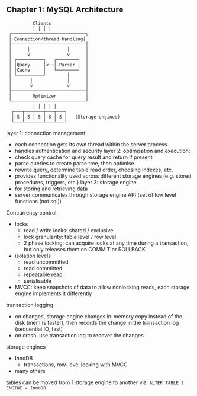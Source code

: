 ## Chapter 1: MySQL Architecture
```
	      Clients
          │ │ │ │
 ┌────────────────────────────┐
 │ Connection/thread handling│
 ├────────────────────────────┤
 │      │              │      │
 │      v              v      │
 │ ┌──────────┐   ┌────────┐  │
 │ │Query     │<──│ Parser │  │
 │ │Cache     │   └────────┘  │
 │ └──────────┘        │      │
 │       │             │      │
 │       v             v      │
 ├────────────────────────────┤
 │        Optimizer           │
 └────────────────────────────┘
          │ │ │ │ │
  ┌───┬───┬───┬───┬───┐
  │ S │ S │ S │ S │ S │   (Storage engines)
  └───┴───┴───┴───┴───┘
```

layer 1: connection management:
- each connection gets its own thread within the server process
- handles authentication and security
layer 2: optimisation and execution:
- check query cache for query result and return if present
- parse queries to create parse tree, then optimise
- rewrite query, determine table read order, choosing indexes, etc.
- provides functionality used across different storage engines (e.g. stored procedures, triggers, etc.)
layer 3: storage engine
- for storing and retrieving data
- server communicates through storage engine API (set of low level functions (not sql))


Concurrency control:
- locks
	- read / write locks: shared / exclusive
	- lock granularity: table level / row level
	- 2 phase locking: can acquire locks at any time during a transaction, but only releases them on COMMIT or ROLLBACK
- isolation levels
	- read uncommitted
	- read committed
	- repeatable read
	- serialisable
- MVCC:  keep snapshots of data to allow nonlocking reads, each storage engine implements it differently

transaction logging
- on changes, storage engine changes in-memory copy instead of the disk (mem is faster), then records the change in the transaction log (sequential IO, fast)
- on crash, use transaction log to recover the changes

storage engines
- InnoDB
	- transactions, row-level locking with MVCC
- many others

tables can be moved from 1 storage engine to another via: `ALTER TABLE t ENGINE = InnoDB`